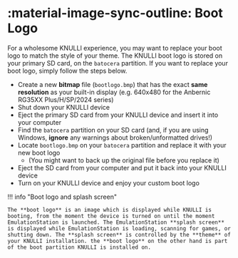 # :material-image-sync-outline: Boot Logo
   
For a wholesome KNULLI experience, you may want to replace your boot logo to match the style of your theme. The KNULLI boot logo is stored on your primary SD card, on the `batocera` partition. If you want to replace your boot logo, simply follow the steps below.

* Create a new **bitmap** file (`bootlogo.bmp`) that has the exact **same resolution** as your built-in display (e.g. 640x480 for the Anbernic RG35XX Plus/H/SP/2024 series)
* Shut down your KNULLI device
* Eject the primary SD card from your KNULLI device and insert it into your computer
* Find the `batocera` partition on your SD card (and, if you are using Windows, **ignore** any warnings about broken/unformatted drives!)
* Locate `bootlogo.bmp` on your `batocera` partition and replace it with your new boot logo
  * (You might want to back up the original file before you replace it)
* Eject the SD card from your computer and put it back into your KNULLI device
* Turn on your KNULLI device and enjoy your custom boot logo

!!! info "Boot logo and splash screen"

    The **boot logo** is an image which is displayed while KNULLI is booting, from the moment the device is turned on until the moment EmulationStation is launched. The EmulationStation **splash screen** is displayed while EmulationStation is loading, scanning for games, or shutting down. The **splash screen** is controlled by the **theme** of your KNULLI installation. the **boot logo** on the other hand is part of the boot partition KNULLI is installed on.
